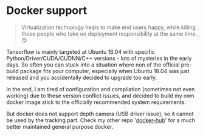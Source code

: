 # Docker support
> Virtualization technology helps to make end users happy, while killing those people who take on deployment responsibility at the same time. :smirk:

Tensorflow is mainly targeted at Ubuntu 16.04 with specific Python/Driver/CUDA/CUDNN/C++ versions - lots of mysteries in the early days. So often you can stuck into a situation where non of the official pre-build package fits your computer, especially when Ubuntu 18.04 was just released and you accidentally decided to upgrade too early.

In the end, I am tired of configuration and compilation (sometimes not even working) due to these version conflict issues, and decided to build my own docker image stick to the officially recommended system requirements.

But docker does not support depth camera (USB driver issue), so it cannot be used by the tracking part. Check my other repo '[docker-hub](https://github.com/xkunwu/docker-hub)' for a much better maintained general purpose docker.
